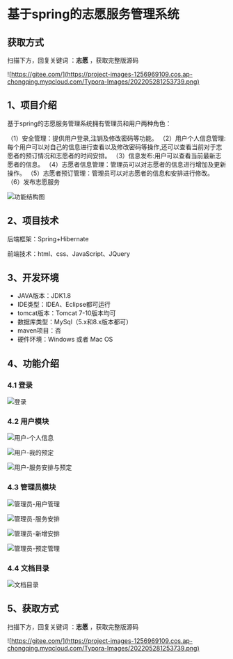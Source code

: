 # 基于spring的志愿服务管理系统

## 获取方式

扫描下方，回复关键词  ：**志愿** ，获取完整版源码

![https://gitee.com/](https://project-images-1256969109.cos.ap-chongqing.myqcloud.com/Typora-Images/202205281253739.png)

## 1、项目介绍

基于spring的志愿服务管理系统拥有管理员和用户两种角色：

（1）安全管理：提供用户登录,注销及修改密码等功能。
（2）用户个人信息管理:每个用户可以对自己的信息进行查看以及修改密码等操作,还可以查看当前对于志愿者的预订情况和志愿者的时间安排。
（3）信息发布:用户可以查看当前最新志愿者的信息。
（4）志愿者信息管理：管理员可以对志愿者的信息进行增加及更新操作。
（5）志愿者预订管理：管理员可以对志愿者的信息和安排进行修改。
（6）发布志愿服务

![功能结构图](https://project-images-1256969109.cos.ap-chongqing.myqcloud.com/Typora-Images/202208101301181.jpg)


## 2、项目技术

后端框架：Spring+Hibernate

前端技术：html、css、JavaScript、JQuery

## 3、开发环境

- JAVA版本：JDK1.8
- IDE类型：IDEA、Eclipse都可运行
- tomcat版本：Tomcat 7-10版本均可
- 数据库类型：MySql（5.x和8.x版本都可） 
- maven项目：否
- 硬件环境：Windows 或者 Mac OS


## 4、功能介绍

### 4.1 登录

![登录](https://project-images-1256969109.cos.ap-chongqing.myqcloud.com/Typora-Images/202208101301330.jpg)



### 4.2 用户模块

![用户-个人信息](https://project-images-1256969109.cos.ap-chongqing.myqcloud.com/Typora-Images/202208101302101.jpg)

![用户-我的预定](https://project-images-1256969109.cos.ap-chongqing.myqcloud.com/Typora-Images/202208101302291.jpg)

![用户-服务安排与预定](https://project-images-1256969109.cos.ap-chongqing.myqcloud.com/Typora-Images/202208101302974.jpg)

### 4.3 管理员模块

![管理员-用户管理](https://project-images-1256969109.cos.ap-chongqing.myqcloud.com/Typora-Images/202208101302243.jpg)

![管理员-服务安排](https://project-images-1256969109.cos.ap-chongqing.myqcloud.com/Typora-Images/202208101302170.jpg)

![管理员-新增安排](https://project-images-1256969109.cos.ap-chongqing.myqcloud.com/Typora-Images/202208101302032.jpg)

![管理员-预定管理](https://project-images-1256969109.cos.ap-chongqing.myqcloud.com/Typora-Images/202208101302995.jpg)

### 4.4  文档目录

![文档目录](https://project-images-1256969109.cos.ap-chongqing.myqcloud.com/Typora-Images/202208101302803.jpg)

## 5、获取方式

扫描下方，回复关键词  ：**志愿** ，获取完整版源码



![https://gitee.com/](https://project-images-1256969109.cos.ap-chongqing.myqcloud.com/Typora-Images/202205281253739.png)

